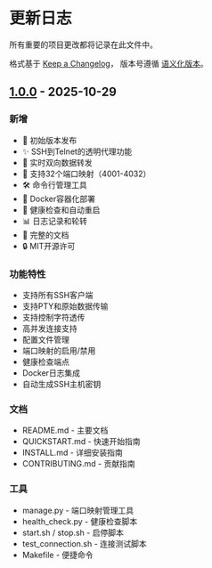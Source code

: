 # 更新日志

所有重要的项目更改都将记录在此文件中。

格式基于 [Keep a Changelog](https://keepachangelog.com/zh-CN/1.0.0/)，
版本号遵循 [语义化版本](https://semver.org/lang/zh-CN/)。

## [1.0.0] - 2025-10-29

### 新增
- 🎉 初始版本发布
- ✨ SSH到Telnet的透明代理功能
- 🔄 实时双向数据转发
- 🚀 支持32个端口映射（4001-4032）
- 🛠️ 命令行管理工具
- 🐳 Docker容器化部署
- 💚 健康检查和自动重启
- 📊 日志记录和轮转
- 📖 完整的文档
- 🔒 MIT开源许可

### 功能特性
- 支持所有SSH客户端
- 支持PTY和原始数据传输
- 支持控制字符透传
- 高并发连接支持
- 配置文件管理
- 端口映射的启用/禁用
- 健康检查端点
- Docker日志集成
- 自动生成SSH主机密钥

### 文档
- README.md - 主要文档
- QUICKSTART.md - 快速开始指南
- INSTALL.md - 详细安装指南
- CONTRIBUTING.md - 贡献指南

### 工具
- manage.py - 端口映射管理工具
- health_check.py - 健康检查脚本
- start.sh / stop.sh - 启停脚本
- test_connection.sh - 连接测试脚本
- Makefile - 便捷命令

[1.0.0]: https://github.com/your-repo/telnet-ssh-proxy/releases/tag/v1.0.0
